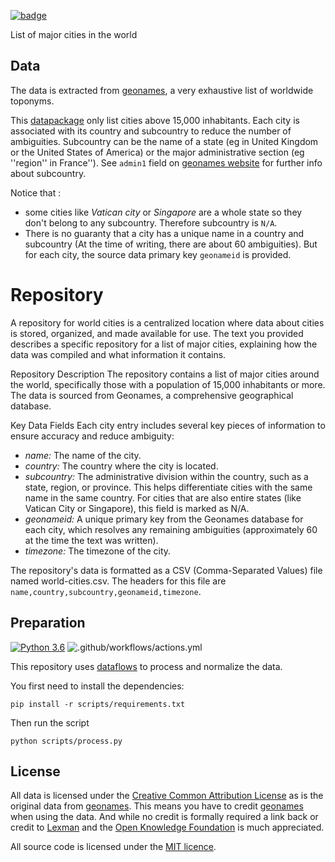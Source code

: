 <a className="gh-badge" href="https://datahub.io/core/world-cities"><img src="https://badgen.net/badge/icon/View%20on%20datahub.io/orange?icon=https://datahub.io/datahub-cube-badge-icon.svg&label&scale=1.25" alt="badge" /></a>

List of major cities in the world

## Data

The data is extracted from [geonames][geonames], a very exhaustive list of worldwide toponyms.

This [datapackage][datapackage] only list cities above 15,000 inhabitants. Each city is associated with its 
country and subcountry to reduce the number of ambiguities. Subcountry can be the name of a state (eg in 
United Kingdom or the United States of America) or the major administrative section (eg ''region'' in France''). 
See ``admin1`` field on [geonames website][geonames] for further info about subcountry.

Notice that :
* some cities like *Vatican city* or *Singapore* are a whole state so they don't belong to any subcountry. Therefore subcountry is ``N/A``.
* There is no guaranty that a city has a unique name in a country and subcountry (At the time of writing, there are about 60 ambiguities). But for each city, 
the source data primary key ``geonameid`` is provided.

[geonames]: http://www.geonames.org/
[datapackage]: http://dataprotocols.org/data-packages/

# Repository
A repository for world cities is a centralized location where data about cities is stored, organized, and made available for use. The text you provided describes a specific repository for a list of major cities, explaining how the data was compiled and what information it contains.

Repository Description
The repository contains a list of major cities around the world, specifically those with a population of 15,000 inhabitants or more. The data is sourced from Geonames, a comprehensive geographical database.

Key Data Fields
Each city entry includes several key pieces of information to ensure accuracy and reduce ambiguity:

- *name:* The name of the city.
- *country:* The country where the city is located.
- *subcountry:* The administrative division within the country, such as a state, region, or province. This helps differentiate cities with the same name in the same country. For cities that are also entire states (like Vatican City or Singapore), this field is marked as N/A.
- *geonameid:* A unique primary key from the Geonames database for each city, which resolves any remaining ambiguities (approximately 60 at the time the text was written).
- *timezone:* The timezone of the city.

The repository's data is formatted as a CSV (Comma-Separated Values) file named world-cities.csv. The headers for this file are `name,country,subcountry,geonameid,timezone`.

## Preparation

[![Python 3.6](https://img.shields.io/badge/python-3.6-blue.svg)](https://www.python.org/downloads/release/python-360/)
![.github/workflows/actions.yml](https://github.com/datasets/world-cities/actions/workflows/actions.yml/badge.svg?branch=master)

This repository uses [dataflows](https://github.com/datahq/dataflows) to process and normalize the data.

You first need to install the dependencies:

```
pip install -r scripts/requirements.txt
```

Then run the script

```
python scripts/process.py
```

## License

All data is licensed under the [Creative Common Attribution License][CC] as is the original data from [geonames][geonames]. This means you have to credit [geonames][geonames] when using the data. And while no credit is formally required a link back or credit to [Lexman][lexman] and the [Open Knowledge Foundation][okfn] is much appreciated.

All source code is licensed under the [MIT licence][mit].

[CC]: http://creativecommons.org/licenses/by/3.0/
[mit]: https://opensource.org/licenses/MIT
[geonames]: http://www.geonames.org/
[pddl]: http://opendatacommons.org/licenses/pddl/1.0/
[lexman]: http://github.com/lexman
[okfn]: http://okfn.org/




